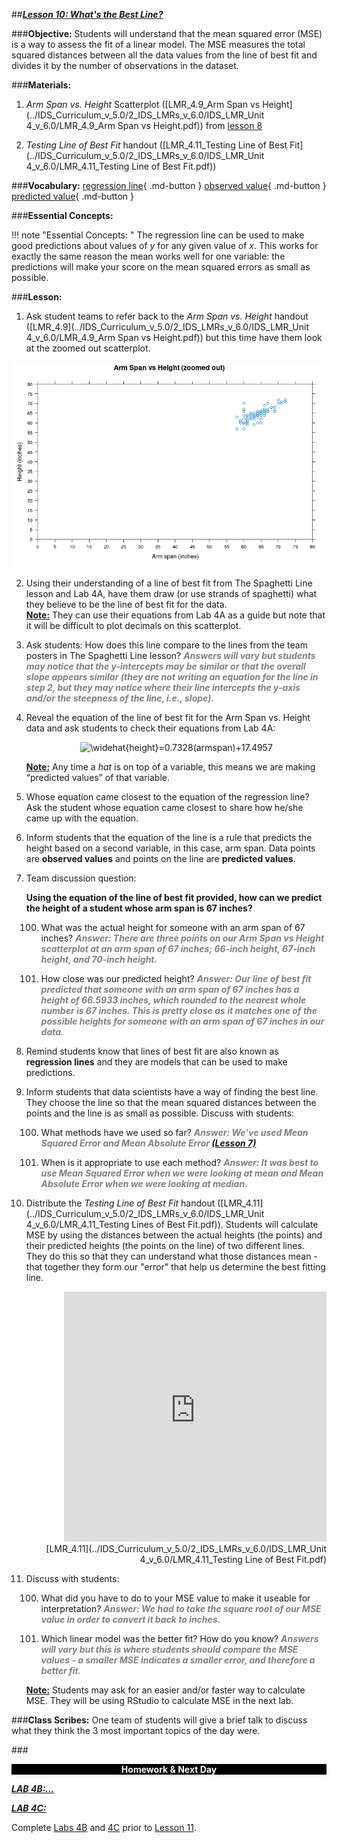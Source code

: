 ##***<u>Lesson 10: What's the Best Line?</u>***

###**Objective:**
Students will understand that the mean squared error (MSE) is a way to assess the fit of a linear model. The MSE measures the total squared distances between all the data values from the line of best fit and divides it by the number of observations in the dataset.

###**Materials:**
1. *Arm Span vs. Height* Scatterplot ([LMR_4.9_Arm Span vs Height](../IDS_Curriculum_v_5.0/2_IDS_LMRs_v_6.0/IDS_LMR_Unit 4_v_6.0/LMR_4.9_Arm Span vs Height.pdf)) from [lesson 8](lesson8.md)

2.  *Testing Line of Best Fit* handout ([LMR_4.11_Testing Line of Best Fit](../IDS_Curriculum_v_5.0/2_IDS_LMRs_v_6.0/IDS_LMR_Unit 4_v_6.0/LMR_4.11_Testing Line of Best Fit.pdf))

###**Vocabulary:**
[regression line](../../vocabulary/unit4/#regression-line "a regression line is a line that best describes the behavior of a set of data"){ .md-button }
[observed value](../../vocabulary/unit4/#observed-value "the value that is actually observed (what actually happened)"){ .md-button }
[predicted value](../../vocabulary/unit4/#predicted-value "shows the projected equation of the line of best fit"){ .md-button }

###**Essential Concepts:**

!!! note "Essential Concepts: "
    The regression line can be used to make good predictions about values of *y* for any given
    value of *x*. This works for exactly the same reason the mean works well for one variable: the predictions will
    make your score on the mean squared errors as small as possible.

###**Lesson:**
1. Ask student teams to refer back to the *Arm Span vs. Height* handout ([LMR_4.9](../IDS_Curriculum_v_5.0/2_IDS_LMRs_v_6.0/IDS_LMR_Unit 4_v_6.0/LMR_4.9_Arm Span vs Height.pdf)) but this time have them look at the zoomed out scatterplot.
<img src="../../img/40908.png" />

2. Using their understanding of a line of best fit from The Spaghetti Line lesson and Lab 4A, have them draw (or use strands of spaghetti) what they believe to be the line of best fit for the data. <br> **<u>Note:</u>** They can use their equations from Lab 4A as a guide but note that it will be difficult to plot decimals on this scatterplot.

3. Ask students: How does this line compare to the lines from the team posters in The Spaghetti Line lesson? <span style="color:grey">***Answers will vary but students may notice that the y-intercepts may be similar or that the overall slope appears similar (they are not writing an equation for the line in step 2, but they may notice where their line intercepts the y-axis and/or the steepness of the line, i.e., slope).***</span>

4. Reveal the equation of the line of best fit for the Arm Span vs. Height data and ask students to
check their equations from Lab 4A:

    <center><img src="https://latex.codecogs.com/gif.latex?\widehat{height}=0.7328(armspan)&plus;17.4957" title="\widehat{height}=0.7328(armspan)+17.4957" /></center>

    **<u>Note:</u>** Any time a *hat* is on top of a variable, this means we are making “predicted values” of that
    variable.

5. Whose equation came closest to the equation of the regression line? Ask the student whose
equation came closest to share how he/she came up with the equation.

6. Inform students that the equation of the line is a rule that predicts the height based on a second
variable, in this case, arm span. Data points are **observed values** and points on the line are **predicted values**.

7. Team discussion question:

    **Using the equation of the line of best fit provided, how can we predict the height of
    a student whose arm span is 67 inches?**

    100. What was the actual height for someone with an arm span of 67 inches? <span style="color:grey">***Answer: There are three points on our Arm Span vs Height scatterplot at an arm span of 67 inches; 66-inch height, 67-inch height, and 70-inch height.***</span>

    100. How close was our predicted height? <span style="color:grey">***Answer: Our line of best fit predicted that someone with an arm span of 67 inches has a height of 66.5933 inches, which rounded to the nearest whole number is 67 inches. This is pretty close as it matches one of the possible heights for someone with an arm span of 67 inches in our data.***</span>

8. Remind students know that lines of best fit are also known as **regression lines** and they are models that
can be used to make predictions.

9. Inform students that data scientists have a way of finding the best line. They choose the line so that the mean squared distances between the points and the line is as small as possible. Discuss with students:

    100. What methods have we used so far? <span style="color:grey">***Answer: We've used Mean Squared Error and Mean Absolute Error [(Lesson 7)](lesson7.md)***</span>

    100. When is it appropriate to use each method? <span style="color:grey">***Answer: It was best to use Mean Squared Error when we were looking at mean and Mean Absolute Error when we were looking at median.***</span>

10. Distribute the *Testing Line of Best Fit* handout ([LMR_4.11](../IDS_Curriculum_v_5.0/2_IDS_LMRs_v_6.0/IDS_LMR_Unit 4_v_6.0/LMR_4.11_Testing Lines of Best Fit.pdf)). Students will calculate MSE by using the distances between the actual heights (the points) and their predicted heights (the points on the line) of two different lines. They do this so that they can understand what those distances mean - that together they form our "error" that help us determine the best fitting line.

    <div align="right"><iframe src="https://docs.google.com/viewerng/viewer?url=https://curriculum.idsucla.org/IDS_Curriculum_v_5.0/2_IDS_LMRs_v_6.0/IDS_LMR_Unit 4_v_6.0/LMR_4.11_Testing Line of Best Fit.pdf&embedded=true" style=" width:420px;height:400px;" frameborder="0"></iframe><br>[LMR_4.11](../IDS_Curriculum_v_5.0/2_IDS_LMRs_v_6.0/IDS_LMR_Unit 4_v_6.0/LMR_4.11_Testing Line of Best Fit.pdf)</div>

11. Discuss with students:

    100. What did you have to do to your MSE value to make it useable for interpretation? <span style="color:grey">***Answer: We had to take the square root of our MSE value in order to convert it back to inches.***</span>

    100. Which linear model was the better fit? How do you know? <span style="color:grey">***Answers will vary but this is where students should compare the MSE values - a smaller MSE indicates a smaller error, and therefore a better fit.***</span>

    **<u>Note:</u>** Students may ask for an easier and/or faster way to calculate MSE. They will be using RStudio to calculate MSE in the next lab.

###**Class Scribes:**
One team of students will give a brief talk to discuss what they think the 3 most important topics of the
day were.

###<p style="background: black; color: white; text-align: center;">**Homework & Next Day**</p>
[<u>***LAB 4B:…***</u>](lab4b.md)

[<u>***LAB 4C:***</u>](lab4c.md)

Complete [Labs 4B](lab4b.md) and [4C](lab4c.md) prior to [Lesson 11](lesson11.md).